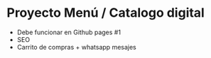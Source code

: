# Proyecto Menú / Catalogo digital

- Debe funcionar en Github pages #1
- SEO
- Carrito de compras + whatsapp mesajes
